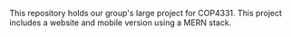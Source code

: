 This repository holds our group's large project for COP4331. This project includes a website and mobile version using a MERN stack.
